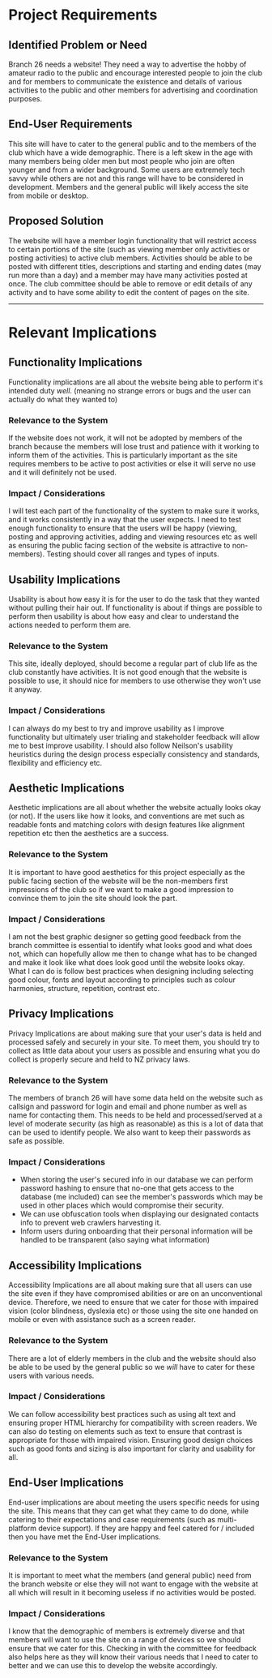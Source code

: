 # Project Requirements

## Identified Problem or Need

Branch 26 needs a website! They need a way to advertise the hobby of amateur radio to the public and encourage interested people to join the club and for members to communicate the existence and details of various activities to the public and other members for advertising and coordination purposes.

## End-User Requirements

This site will have to cater to the general public and to the members of the club which have a wide demographic. There is a left skew in the age with many members being older men but most people who join are often younger and from a wider background. Some users are extremely tech savvy while others are not and this range will have to be considered in development. Members and the general public will likely access the site from mobile or desktop.

## Proposed Solution

The website will have a member login functionality that will restrict access to certain portions of the site (such as viewing member only activities or posting activities) to active club members. Activities should be able to be posted with different titles, descriptions and starting and ending dates (may run more than a day) and a member may have many activities posted at once. The club committee should be able to remove or edit details of any activity and to have some ability to edit the content of pages on the site.

---

# Relevant Implications

## Functionality Implications

Functionality implications are all about the website being able to perform it's intended duty *well*. (meaning no strange errors or bugs and the user can actually do what they wanted to)

### Relevance to the System

If the website does not work, it will not be adopted by members of the branch because the members will lose trust and patience with it working to inform them of the activities. This is particularly important as the site requires members to be active to post activities or else it will serve no use and it will definitely not be used. 

### Impact / Considerations

I will test each part of the functionality of the system to make sure it works, and it works consistently in a way that the user expects. I need to test enough functionality to ensure that the users will be happy (viewing, posting and approving activities, adding and viewing resources etc as well as ensuring the public facing section of the website is attractive to non-members). Testing should cover all ranges and types of inputs.


## Usability Implications

Usability is about how easy it is for the user to do the task that they wanted without pulling their hair out. If functionality is about if things are possible to perform then usability is about how easy and clear to understand the actions needed to perform them are.

### Relevance to the System

This site, ideally deployed, should become a regular part of club life as the club constantly have activities. It is not good enough that the website is possible to use, it should nice for members to use otherwise they won't use it anyway.

### Impact / Considerations

I can always do my best to try and improve usability as I improve functionality but ultimately user trialing and stakeholder feedback will allow me to best improve usability. I should also follow Neilson's usability heuristics during the design process especially consistency and standards, flexibility and efficiency etc.


## Aesthetic Implications

Aesthetic implications are all about whether the website actually looks okay (or not). If the users like how it looks, and conventions are met such as readable fonts and matching colors with design features like alignment repetition etc then the aesthetics are a success.

### Relevance to the System

It is important to have good aesthetics for this project especially as the public facing section of the website will be the non-members first impressions of the club so if we want to make a good impression to convince them to join the site should look the part.

### Impact / Considerations

I am not the best graphic designer so getting good feedback from the branch committee is essential to identify what looks good and what does not, which can hopefully allow me then to change what has to be changed and make it look like what does look good until the website looks okay. What I can do is follow best practices when designing including selecting good colour, fonts and layout according to principles such as colour harmonies, structure, repetition, contrast etc.


## Privacy Implications

Privacy Implications are about making sure that your user's data is held and processed safely and securely in your site. To meet them, you should try to collect as little data about your users as possible and ensuring what you do collect is properly secure and held to NZ privacy laws.

### Relevance to the System

The members of branch 26 will have some data held on the website such as callsign and password for login and email and phone number as well as name for contacting them. This needs to be held and processed/served at a level of moderate security (as high as reasonable) as this is a lot of data that can be used to identify people. We also want to keep their passwords as safe as possible.

### Impact / Considerations

- When storing the user's secured info in our database we can perform password hashing to ensure that no-one that gets access to the database (me included) can see the member's passwords which may be used in other places which would compromise their security. 
- We can use obfuscation tools when displaying our designated contacts info to prevent web crawlers harvesting it.
- Inform users during onboarding that their personal information will be handled to be transparent (also saying what information)

## Accessibility Implications

Accessibility Implications are all about making sure that all users can use the site even if they have compromised abilities or are on an unconventional device. Therefore, we need to ensure that we cater for those with impaired vision (color blindness, dyslexia etc) or those using the site one handed on mobile or even with assistance such as a screen reader.

### Relevance to the System

There are a lot of elderly members in the club and the website should also be able to be used by the general public so we *will* have to cater for these users with various needs.

### Impact / Considerations

We can follow accessibility best practices such as using alt text and ensuring proper HTML hierarchy for compatibility with screen readers. We can also do testing on elements such as text to ensure that contrast is appropriate for those with impaired vision. Ensuring good design choices such as good fonts and sizing is also important for clarity and usability for all.


## End-User Implications

End-user implications are about meeting the users specific needs for using the site. This means that they can get what they came to do done, while catering to their expectations and case requirements (such as multi-platform device support). If they are happy and feel catered for / included then you have met the End-User implications.

### Relevance to the System

It is important to meet what the members (and general public) need from the branch website or else they will not want to engage with the website at all which will result in it becoming useless if no activities would be posted.

### Impact / Considerations

I know that the demographic of members is extremely diverse and that members will want to use the site on a range of devices so we should ensure that we cater for this. Checking in with the committee for feedback also helps here as they will know their various needs that I need to cater to better and we can use this to develop the website accordingly.